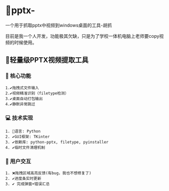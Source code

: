 # 📠pptx-
一个用于抓取pptx中视频到windows桌面的工具-胡抓

目前是我一个人开发，功能极其欠缺，只是为了学校一体机电脑上老师要copy视频的时候使用。

## 🧿轻量级PPTX视频提取工具

### 🔧 核心功能
    1.✔️拖拽式文件输入
    2.✔️视频精准识别（filetype检测）
    3.✔️桌面自动打包输出
    4.✔️静默异常跳过

### 💻 技术实现
    1. 💽语言: Python
    2. ✔️GUI框架: TKinter
    3. ✔️依赖库: python-pptx, filetype, pyinstaller
    4. ✔️临时文件清理机制

### 🔋 用户交互
    1. ❌️拖拽区域高亮反馈(有bug，我也不想修复了)
    2. ✔️进度条实时更新
    3. ✔️ 完成弹窗+错误汇总


